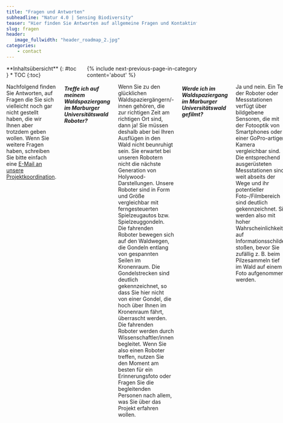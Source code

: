 ```yaml
---
title: "Fragen und Antworten"
subheadline: "Natur 4.0 | Sensing Biodiversity"
teaser: "Hier finden Sie Antworten auf allgemeine Fragen und Kontaktinformationen."
slug: fragen
header:
   image_fullwidth: "header_roadmap_2.jpg"
categories:
    - contact
---
```

<div class="row">
<div class="medium-4 medium-push-8 columns" markdown="1">
<div class="panel radius" markdown="1">
**Inhaltsübersicht**
{: #toc }
*  TOC
{:toc}
</div>
{% include next-previous-page-in-category content='about' %}
</div><!-- /.medium-4.columns -->

<div class="medium-8 medium-pull-4 columns" markdown="1">


Nachfolgend finden Sie Antworten, auf Fragen die Sie sich vielleicht noch gar nicht gestellt haben, die wir Ihnen aber trotzdem geben wollen. Wenn Sie weitere Fragen haben, schreiben Sie bitte einfach eine <a href="mailto:{{ 'natur40@uni-marburg.de' | encode_email }}" title="E-Mail an unsere Projektkoordination">E-Mail an unsere Projektkoordination</a>.

##### Treffe ich auf meinem Waldspaziergang im Marburger Universitätswald Roboter?
Wenn Sie zu den glücklichen Waldspaziergängern/-innen gehören, die zur richtigen Zeit am richtigen Ort sind, dann ja! Sie müssen deshalb aber bei Ihren Ausflügen in den Wald nicht beunruhigt sein. Sie erwartet bei unseren Robotern nicht die nächste Generation von Holywood-Darstellungen. Unsere Roboter sind in Form und Größe vergleichbar mit ferngesteuerten Spielzeugautos bzw. Spielzeuggondeln. Die fahrenden Roboter bewegen sich auf den Waldwegen, die Gondeln entlang von gespannten Seilen im Kronenraum. Die Gondelstrecken sind deutlich gekennzeichnet, so dass Sie hier nicht von einer Gondel, die hoch über Ihnen im Kronenraum fährt, überrascht werden. Die fahrenden Roboter werden durch Wissenschaftler/innen begleitet. Wenn Sie also einen Roboter treffen, nutzen Sie den Moment am besten für ein Erinnerungsfoto oder Fragen Sie die begleitenden Personen nach allem, was Sie über das Projekt erfahren wollen.

 
##### Werde ich im Waldspaziergang im Marburger Universitätswald gefilmt?
Ja und nein. Ein Teil der Roboter oder Messstationen verfügt über bildgebene Sensoren, die mit der Fotooptik von Smartphones oder einer GoPro-artigen Kamera vergleichbar sind. Die entsprechend ausgerüsteten Messstationen sind weit abseits der Wege und ihr potentieller Foto-/Filmbereich sind deutlich gekennzeichnet. Sie werden also mit hoher Wahrscheinlichkeit auf Informationsschilder stoßen, bevor Sie zufällig z. B. beim Pilzesammeln tief im Wald auf einem Foto aufgenommen werden.

Zweck dieser bildgebenden Sensoren ist die Erfassung von meteorologischen Parametern (z. B. Wolken), Tieren (z. B. Wildschweinen) sowie der sich mit der Jahreszeit verändernden Phänologie der Pflanzen (z. B. Blattaustrieb). Die Sensoren sind deshalb auf den Himmel, den Kronenraum oder bestimmte bodennahe Waldstrukturen ausgerichtet. Auch wenn folglich keiner dieser Sensoren für die Erfassung von Menschen bestimmt ist, könnte es bei der zuletzt genannten Gruppe passieren, dass Sie einmal zufällig durch das Bild laufen.

Die erfassten Fotos und Filme werden vor dem Abspeichern in einer Datenbank manuell sowie automatisch auf abgebildete Menschen analysiert. Werden Fotos oder Filmsequenzen auf denen Menschen zu sehen sind gefunden, werden diese Fotos bzw. Sequenzen unwiederruflich gelöscht und nicht in der Projektdatenbank gespeichert. Sollte bei dieser ersten Kontrolle ein Mensch übersehen worden sein, der erst bei weitergehenden Analysen auffällt, werden die entsprechenden Fotos bzw. Sequzenen nachträglich aus der Datenbank gelöscht.


##### Werde ich im Marburger Universitätswald abgehört?
Ja und nein. Ein Teil der Roboter oder Messstationen verfügt über akustische Sensoren. Die entsprechend ausgerüsteten Messstationen sind weit abseits der Wege und ihr potentieller Aufnahmebereich ist deutlich gekennzeichnet. Sie werden also mit hoher Wahrscheinlichkeit auf Informationsschilder stoßen, bevor z. B. Ihr Pfeifen beim Pilzesammeln tief im Wald aufgenommen wird.

Zweck dieser akustischen Sensoren ist die Erfassung von Umwelt- und Tiergeräuschen. Konkrete Aussagen von Menschen z. B. im Rahmen eines Gesprächs sind nicht von Interesse.

Die erfassten Audiodaten werden vor dem Abspeichern in einer Datenbank manuell sowie automatisch auf menschliche Sprache analysiert. Werden Sprachsequenzen gefunden, werden diese unwiederruflich gelöscht und nicht in der Projektdatenbank gespeichert. Sollte bei dieser ersten Kontrolle ein Sprachsequenz übersehen worden sein, die erst bei weitergehenden Analysen auffällt, wird die entsprechende Sequzen nachträglich aus der Datenbank gelöscht.


##### Finde ich im Marburger Universitätswald noch Ruhe und Natur?
Ja. Die Stationen stellen keine Lärmbelästigung dar. Das "lauteste" sind die langsam fahrenden Roboter (siehe "Treffe ich auf meinem Waldspaziergang im Marburger Universitätswald Roboter?"), die Sie im Abstand von wenigen Metern aber schon nicht mehr hören dürften.


##### Bin ich im Marburger Universitätswald Strahlung ausgesetzt?
Ja, aber praktisch nur der Strahlung, die Sie auch ohne dieses Projekts ausgesetzt werden (z.B. von der Sonne, Mobilfunkmasten, etc). Die Messsysteme im Projekt sind z.T. mit sehr schwachen Sendern ausgestattet, die der Datenübertragung dienen. Die Senderschwäche ergibt sich dabei schon aus der Bauform der Sensoren. Ein Sender auf einer Fledermaus darf beispielsweise nur 1 g wiegen. Entsprechend schwach ist die Sendeleistung.


##### Statten Sie Tiere einfach so mit Sendern aus?
Nein. Bevor man Tiere besendern darf, muss dies behördlich genehmigt werden. Im Genehmigungsverfahren wird u.a. von Veterinärmedizinern/-innen sichergestellt, dass die Sensoren die Tiere nicht übermäßig beeinträchtigen. Hier ist z. B. die Form und das Gewicht des Sensors entscheident. Zudem darf die Besenderung nur von erfahrenen Wissenschaftlern/-innen oder Naturschutzfachleuten, teilweise auch nur unter Begleitung von Veterinärmedizinern/-innen durchgeführt werden. Generell kann man hier sagen, dass die Besenderung von Tieren in der ökologischen Forschung und im Naturschutz ein Standardverfahren ist, dass häufig und global eingesetzt wird. Das neue in Natur 4.0 ist die Zusammenstellung der Sensorik, die für die Besenderung verwerndet wird.



